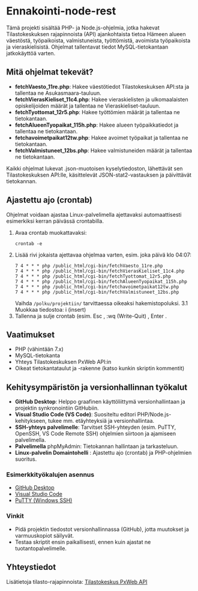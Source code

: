 # Ennakointi-node-rest

Tämä projekti sisältää PHP- ja Node.js-ohjelmia, jotka hakevat Tilastokeskuksen rajapinnoista (API) ajankohtaista tietoa Hämeen alueen väestöstä, työpaikoista, valmistuneista, työttömistä, avoimista työpaikoista ja vieraskielisistä. Ohjelmat tallentavat tiedot MySQL-tietokantaan jatkokäyttöä varten.

## Mitä ohjelmat tekevät?
- **fetchVaesto_11re.php**: Hakee väestötiedot Tilastokeskuksen API:sta ja tallentaa ne Asukasmaara-tauluun.
- **fetchVierasKieliset_11c4.php**: Hakee vieraskielisten ja ulkomaalaisten opiskelijoiden määrät ja tallentaa ne Vieraskieliset-tauluun.
- **fetchTyottomat_12r5.php**: Hakee työttömien määrät ja tallentaa ne tietokantaan.
- **fetchAlueenTyopaikat_115h.php**: Hakee alueen työpaikkatiedot ja tallentaa ne tietokantaan.
- **fetchavoimetpaikat12tw.php**: Hakee avoimet työpaikat ja tallentaa ne tietokantaan.
- **fetchValmistuneet_12bs.php**: Hakee valmistuneiden määrät ja tallentaa ne tietokantaan.

Kaikki ohjelmat lukevat .json-muotoisen kyselytiedoston, lähettävät sen Tilastokeskuksen API:lle, käsittelevät JSON-stat2-vastauksen ja päivittävät tietokannan.

## Ajastettu ajo (crontab)
Ohjelmat voidaan ajastaa Linux-palvelimella ajettavaksi automaattisesti esimerkiksi kerran päivässä crontabilla.

1. Avaa crontab muokattavaksi:
   ```
   crontab -e
   ```
2. Lisää rivi jokaista ajettavaa ohjelmaa varten, esim. joka päivä klo 04:07:
   ```
   7 4 * * * php /public_html/cgi-bin/fetchVaesto_11re.php
   7 4 * * * php /public_html/cgi-bin/fetchVierasKieliset_11c4.php
   7 4 * * * php /public_html/cgi-bin/fetchTyottomat_12r5.php
   7 4 * * * php /public_html/cgi-bin/fetchAlueenTyopaikat_115h.php
   7 4 * * * php /public_html/cgi-bin/fetchavoimetpaikat12tw.php
   7 4 * * * php /public_html/cgi-bin/fetchValmistuneet_12bs.php
   ```
   Vaihda `/polku/projektiin/` tarvittaessa oikeaksi hakemistopoluksi.
3.1 Muokkaa tiedostoa: i (insert)
3. Tallenna ja sulje crontab (esim. Esc , :wq (Write-Quit) , Enter .

## Vaatimukset
- PHP (vähintään 7.x)
- MySQL-tietokanta
- Yhteys Tilastokeskuksen PxWeb API:in
- Oikeat tietokantataulut ja -rakenne (katso kunkin skriptin kommentit)

## Kehitysympäristön ja versionhallinnan työkalut

- **GitHub Desktop**: Helppo graafinen käyttöliittymä versionhallintaan ja projektin synkronointiin GitHubiin.
- **Visual Studio Code (VS Code)**: Suositeltu editori PHP/Node.js-kehitykseen, tukee mm. etäyhteyksiä ja versionhallintaa.
- **SSH-yhteys palvelimelle**: Tarvitset SSH-yhteyden (esim. PuTTY, OpenSSH, VS Code Remote SSH) ohjelmien siirtoon ja ajamiseen palvelimella.
- **Palvelimella** phpMyAdmin: Tietokannan hallintaan ja tarkasteluun.
- **Linux-palvelin Domaintohelli** : Ajastettu ajo (crontab) ja PHP-ohjelmien suoritus.

### Esimerkkityökalujen asennus
- [GitHub Desktop](https://desktop.github.com/)
- [Visual Studio Code](https://code.visualstudio.com/)
- [PuTTY (Windows SSH)](https://www.putty.org/)

### Vinkit
- Pidä projektin tiedostot versionhallinnassa (GitHub), jotta muutokset ja varmuuskopiot säilyvät.
- Testaa skriptit ensin paikallisesti, ennen kuin ajastat ne tuotantopalvelimelle.

## Yhteystiedot
Lisätietoja tilasto-rajapinnoista: [Tilastokeskus PxWeb API](https://stat.fi/tilastot/pxweb)
